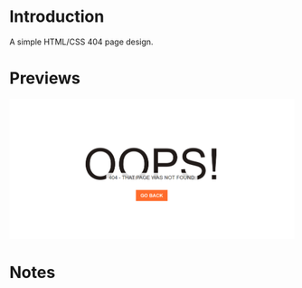 # Introduction
A simple HTML/CSS 404 page design.

# Previews
![preview image](https://github.com/amattu2/html-404/blob/master/screenshot.png)

# Notes
